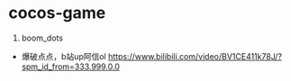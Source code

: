 # cocos-game

1. boom_dots
* 爆破点点，b站up阿信ol https://www.bilibili.com/video/BV1CE411k78J/?spm_id_from=333.999.0.0